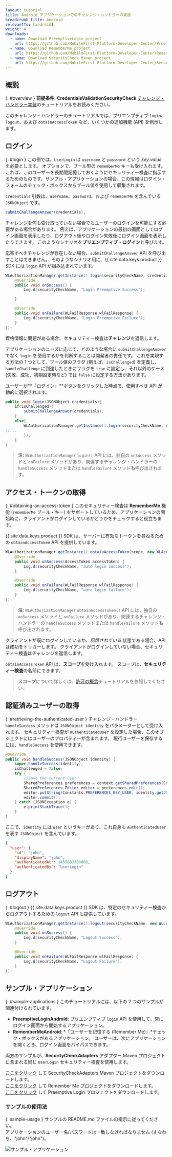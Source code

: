```yaml
---
layout: tutorial
title: Android アプリケーションでのチャレンジ・ハンドラーの実装
breadcrumb_title: Android
relevantTo: [android]
weight: 4
downloads:
  - name: Download PreemptiveLogin project
    url: https://github.com/MobileFirst-Platform-Developer-Center/PreemptiveLoginAndroid/tree/release80
  - name: Download RememberMe project
    url: https://github.com/MobileFirst-Platform-Developer-Center/RememberMeAndroid/tree/release80
  - name: Download SecurityCheck Maven project
    url: https://github.com/MobileFirst-Platform-Developer-Center/SecurityCheckAdapters/tree/release80
---
```

<!-- NLS_CHARSET=UTF-8 -->
## 概説
{: #overview }
**前提条件:** **CredentialsValidationSecurityCheck** [チャレンジ・ハンドラー実装](../../credentials-validation/android)のチュートリアルをお読みください。

このチャレンジ・ハンドラーのチュートリアルでは、プリエンプティブ `login`、`logout`、および `obtainAccessToken` など、いくつかの追加機能 (API) を例示します。

## ログイン
{: #login }
この例では、`UserLogin` は `username` と `password` という *key:value* を必要とします。 オプションで、ブール型の `rememberMe` キーも受け入れます。これは、このユーザーを長期間記憶しておくようにセキュリティー検査に指示するためのものです。サンプル・アプリケーションの場合、この情報はログイン・フォームのチェック・ボックスからブール値を使用して収集されます。

`credentials` 引数は、`username`、`password`、および `rememberMe` を含んでいる `JSONObject` です。

```java
submitChallengeAnswer(credentials);
```

チャレンジを何も受け取っていない場合でもユーザーのログインを可能にする必要がある場合があります。 例えば、アプリケーションの最初の画面としてログイン画面を表示したり、ログアウト後やログイン失敗後にログイン画面を表示したりできます。 このようなシナリオを**プリエンプティブ・ログイン**と呼びます。

応答すべきチャレンジが存在しない場合、`submitChallengeAnswer` API を呼び出すことはできません。 そのようなシナリオ用に、{{ site.data.keys.product }} SDK には `login` API が組み込まれています。

```java
WLAuthorizationManager.getInstance().login(securityCheckName, credentials, new WLLoginResponseListener() {
    @Override
    public void onSuccess() {
        Log.d(securityCheckName, "Login Preemptive Success");

    }

    @Override
    public void onFailure(WLFailResponse wlFailResponse) {
        Log.d(securityCheckName, "Login Preemptive Failure");
    }
});
```

資格情報に問題がある場合、セキュリティー検査は**チャレンジ**を返信します。

アプリケーションのニーズに応じて、どのような場合に `submitChallengeAnswer` でなく `login` を使用するかを判断することは開発者の責任です。 これを実現する方法の 1 つとして、ブール値のフラグ (例えば、`isChallenged`) を定義し、`handleChallenge` に到達したときにフラグを `true` に設定し、それ以外のケース (失敗、成功、初期設定時など) では `false` に設定する方法があります。

ユーザーが**「ログイン」**ボタンをクリックした時点で、使用すべき API が動的に選択されます。

```java
public void login(JSONObject credentials){
    if(isChallenged){
        submitChallengeAnswer(credentials);
    }
    else{
        WLAuthorizationManager.getInstance().login(securityCheckName, credentials, new WLLoginResponseListener() {
//...
        });
    }
}
```

> **注:**
>`WLAuthorizationManager` `login()` API には、独自の `onSuccess` メソッドと `onFailure` メソッドがあり、関連するチャレンジ・ハンドラーの `handleSuccess` メソッドまたは `handleFailure` メソッド**も**呼び出されます。

## アクセス・トークンの取得
{: #obtaining-an-access-token }
このセキュリティー検査は **RememberMe** 機能 (`rememberMe` ブール・キー) をサポートしているため、アプリケーションの開始時に、クライアントがログインしているかどうかをチェックすると役立ちます。

{{ site.data.keys.product }} SDK は、サーバーに有効なトークンを尋ねるための `obtainAccessToken` API を提供しています。

```java
WLAuthorizationManager.getInstance().obtainAccessToken(scope, new WLAccessTokenListener() {
    @Override
    public void onSuccess(AccessToken accessToken) {
        Log.d(securityCheckName, "auto login success");
    }

    @Override
    public void onFailure(WLFailResponse wlFailResponse) {
        Log.d(securityCheckName, "auto login failure");
    }
});
```

> **注:**
> `WLAuthorizationManager` `obtainAccessToken()` API には、独自の `onSuccess` メソッドと `onFailure` メソッドがあり、関連するチャレンジ・ハンドラーの `handleSuccess` メソッドまたは `handleFailure` メソッド**も**呼び出されます。

クライアントが既にログインしているか、*記憶されている* 状態である場合、API は成功をトリガーします。 クライアントがログインしていない場合、セキュリティー検査はチャレンジを返信します。

`obtainAccessToken` API は、**スコープ**を受け入れます。 スコープは、**セキュリティー検査**の名前にできます。

> **スコープ**について詳しくは、[許可の概念](../../)チュートリアルを参照してください。

## 認証済みユーザーの取得
{: #retrieving-the-authenticated-user }
チャレンジ・ハンドラー `handleSuccess` メソッドは `JSONObject identity` をパラメーターとして受け入れます。
セキュリティー検査が `AuthenticatedUser` を設定した場合、このオブジェクトにはユーザーのプロパティーが含まれます。 現行ユーザーを保存するには、`handleSuccess` を使用できます。

```java
@Override
public void handleSuccess(JSONObject identity) {
    super.handleSuccess(identity);
    isChallenged = false;
    try {
        //Save the current user
        SharedPreferences preferences = context.getSharedPreferences(Constants.PREFERENCES_FILE, Context.MODE_PRIVATE);
        SharedPreferences.Editor editor = preferences.edit();
        editor.putString(Constants.PREFERENCES_KEY_USER, identity.getJSONObject("user").toString());
        editor.commit();
    } catch (JSONException e) {
        e.printStackTrace();
    }
}
```

ここで、`identity` には `user` というキーがあり、これ自身も `AuthenticatedUser` を表す `JSONObject` を含んでいます。

```json
{
  "user": {
    "id": "john",
    "displayName": "john",
    "authenticatedAt": 1455803338008,
    "authenticatedBy": "UserLogin"
  }
}
```

## ログアウト
{: #logout }
{{ site.data.keys.product }} SDK は、特定のセキュリティー検査からログアウトするための `logout` API も提供しています。

```java
WLAuthorizationManager.getInstance().logout(securityCheckName, new WLLogoutResponseListener() {
    @Override
    public void onSuccess() {
        Log.d(securityCheckName, "Logout Success");
    }

    @Override
    public void onFailure(WLFailResponse wlFailResponse) {
        Log.d(securityCheckName, "Logout Failure");
    }
});
```

## サンプル・アプリケーション
{: #sample-applications }
このチュートリアルには、以下の 2 つのサンプルが関連付けられています。

- **PreemptiveLoginAndroid**: プリエンプティブ `login` API を使用して、常にログイン画面から開始するアプリケーション。
- **RememberMeAndroid**: *「ユーザーを記憶する (Remember Me)」*チェック・ボックスがあるアプリケーション。 ユーザーは、次にアプリケーションを開くとき、ログイン画面をバイパスできます。

両方のサンプルが、**SecurityCheckAdapters** アダプター Maven プロジェクトに含まれる同じ `UserLogin` セキュリティー検査を使用します。

[ここをクリック](https://github.com/MobileFirst-Platform-Developer-Center/SecurityCheckAdapters/tree/release80) して SecurityCheckAdapters Maven プロジェクトをダウンロードします。  
[ここをクリック](https://github.com/MobileFirst-Platform-Developer-Center/RememberMeAndroid/tree/release80) して Remember Me プロジェクトをダウンロードします。  
[ここをクリック](https://github.com/MobileFirst-Platform-Developer-Center/PreemptiveLoginAndroid/tree/release80) して Preemptive Login プロジェクトをダウンロードします。

### サンプルの使用法
{: sample-usage }
サンプルの README.md ファイルの指示に従ってください。  
アプリケーションのユーザー名/パスワードは一致しなければなりません (すなわち、"john"/"john")。

![サンプル・アプリケーション](sample-application.png)
